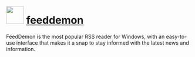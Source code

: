 ﻿# <img src="https://cdn.jsdelivr.net/gh/chocolatey/chocolatey-coreteampackages@c8d48758cdc18d43e6c1525824720377c8b9ba24/icons/feeddemon.png" width="48" height="48"/> [feeddemon](https://chocolatey.org/packages/feeddemon)

FeedDemon is the most popular RSS reader for Windows, with an easy-to-use interface that makes it a snap to stay informed with the latest news and information.
